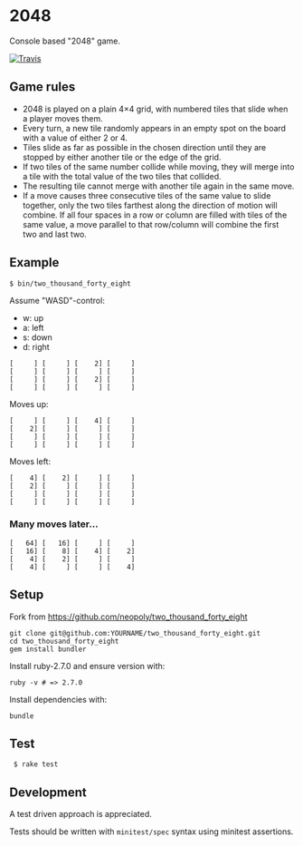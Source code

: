 [travis]: https://travis-ci.org/neopoly/two_thousand_forty_eight

# 2048

Console based "2048" game.

[![Travis](https://img.shields.io/travis/neopoly/two_thousand_forty_eight.svg?branch=master)][travis]

## Game rules

* 2048 is played on a plain 4×4 grid, with numbered tiles that slide when a player moves them.
* Every turn, a new tile randomly appears in an empty spot on the board with a value of either 2 or 4.
* Tiles slide as far as possible in the chosen direction until they are stopped by either another tile or the edge of the grid.
* If two tiles of the same number collide while moving, they will merge into a tile with the total value of the two tiles that collided.
* The resulting tile cannot merge with another tile again in the same move.
* If a move causes three consecutive tiles of the same value to slide together, only the two tiles farthest along the direction of motion will combine. If all four spaces in a row or column are filled with tiles of the same value, a move parallel to that row/column will combine the first two and last two.


## Example

```shell
$ bin/two_thousand_forty_eight
```

Assume "WASD"-control:

* w: up
* a: left
* s: down
* d: right

```shell
[     ] [     ] [    2] [     ]
[     ] [     ] [     ] [     ]
[     ] [     ] [    2] [     ]
[     ] [     ] [     ] [     ]
```

Moves up:

```shell
[     ] [     ] [    4] [     ]
[    2] [     ] [     ] [     ]
[     ] [     ] [     ] [     ]
[     ] [     ] [     ] [     ]
```

Moves left:

```shell
[    4] [    2] [     ] [     ]
[    2] [     ] [     ] [     ]
[     ] [     ] [     ] [     ]
[     ] [     ] [     ] [     ]
```

### Many moves later...

```shell
[   64] [   16] [     ] [     ]
[   16] [    8] [    4] [    2]
[    4] [    2] [     ] [     ]
[    4] [     ] [     ] [    4]
```


## Setup

Fork from https://github.com/neopoly/two_thousand_forty_eight

```shell
git clone git@github.com:YOURNAME/two_thousand_forty_eight.git
cd two_thousand_forty_eight
gem install bundler
```

Install ruby-2.7.0 and ensure version with:

```shell
ruby -v # => 2.7.0
```

Install dependencies with:

```shell
bundle
```

## Test

```shell
 $ rake test
```

## Development

A test driven approach is appreciated.

Tests should be written with `minitest/spec` syntax using minitest assertions.
